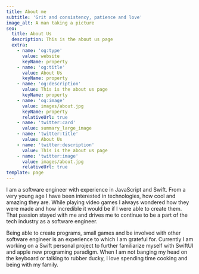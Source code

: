 ```yaml
---
title: About me
subtitle: 'Grit and consistency, patience and love'
image_alt: A man taking a picture
seo:
  title: About Us
  description: This is the about us page
  extra:
    - name: 'og:type'
      value: website
      keyName: property
    - name: 'og:title'
      value: About Us
      keyName: property
    - name: 'og:description'
      value: This is the about us page
      keyName: property
    - name: 'og:image'
      value: images/about.jpg
      keyName: property
      relativeUrl: true
    - name: 'twitter:card'
      value: summary_large_image
    - name: 'twitter:title'
      value: About Us
    - name: 'twitter:description'
      value: This is the about us page
    - name: 'twitter:image'
      value: images/about.jpg
      relativeUrl: true
template: page
---
```

I am a software engineer with experience in JavaScript and Swift. From a very young age I have been interested in technologies, how cool and amazing they are. While playing video games I always wondered how they were made and how incredible it would be if I were able to create them. That passion stayed with me and drives me to continue to be a part of the tech industry as a software engineer.

Being able to create programs, small games and be involved with other software engineer is an experience to which I am grateful for. Currently I am working on a Swift personal project to further familiarize myself with SwiftUI and apple new programing paradigm. When I am not banging my head on the keyboard or talking to rubber ducky, I love spending time cooking and being with my family.
